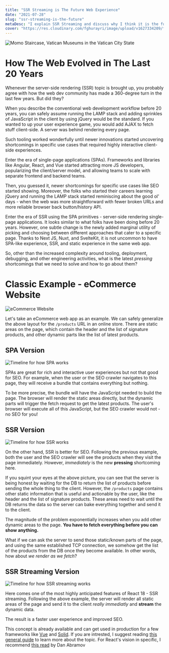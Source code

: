 ```yaml
---
title: "SSR Streaming is The Future Web Experience"
date: "2021-07-28"
slug: "ssr-streaming-is-the-future"
metaDesc: "I explain SSR Streaming and discuss why I think it is the future web experience."
cover: "https://res.cloudinary.com/fghurayri/image/upload/v1627334209/faisal.sh/ssr-streaming-is-the-future/stairs.jpg"
---
```


<script context="module">
  export const prerender = true;
</script>

![Momo Staircase, Vatican Museums in the Vatican City State](https://res.cloudinary.com/fghurayri/image/upload/v1627334209/faisal.sh/ssr-streaming-is-the-future/stairs.jpg)

# How The Web Evolved in The Last 20 Years

Whenever the server-side rendering (SSR) topic is brought up, you probably agree with how the web dev community has made a 360-degree turn in the last few years. But did they?

When you describe the conventional web development workflow before 20 years, you can safely assume running the LAMP stack and adding sprinkles of JavaScript in the client by using jQuery would be the standard. If you wanted to up your user experience game, you would add AJAX to fetch stuff client-side. A server was behind rendering every page.

Such tooling worked wonderfully until newer innovations started uncovering shortcomings in specific use cases that required highly interactive client-side experiences.

Enter the era of single-page applications (SPAs). Frameworks and libraries like Angular, React, and Vue started attracting more JS developers, popularizing the client/server model, and allowing teams to scale with separate frontend and backend teams.

Then, you guessed it, newer shortcomings for specific use cases like SEO started showing. Moreover, the folks who started their careers learning jQuery and running the LAMP stack started reminiscing about the good ol' days - when the web was more straightforward with fewer broken URLs and more reliable browser back button/history API.

Enter the era of SSR using the SPA primitives - server-side rendering single-page applications. It looks similar to what folks have been doing before 20 years. However, one subtle change is the newly added marginal utility of picking and choosing between different approaches that cater to a specific page. Thanks to Next JS, Nuxt, and SvelteKit, it is not uncommon to have SPA-like experience, SSR, and static experience in the same web app.

So, other than the increased complexity around tooling, deployment, debugging, and other engineering activities, what is the latest _pressing_ shortcomings that we need to solve and how to go about them?

# Classic Example - eCommerce Website

![eCommerce Website](https://res.cloudinary.com/fghurayri/image/upload/v1627343679/faisal.sh/ssr-streaming-is-the-future/ecommerce.png)

Let's take an eCommerce web app as an example. We can safely generalize the above layout for the `/products` URL in an online store. There are static areas on the page, which contain the header and the list of signature products, and other dynamic parts like the list of latest products.

## SPA Version

![Timeline for how SPA works](https://res.cloudinary.com/fghurayri/image/upload/v1627336001/faisal.sh/ssr-streaming-is-the-future/spa.png)

SPAs are great for rich and interactive user experiences but not that good for SEO. For example, when the user or the SEO crawler navigates to this page, they will receive a bundle that contains everything but nothing.

To be more precise, the bundle will have the JavaScript needed to build the page. The browser will render the static areas directly, but the dynamic parts will trigger the fetch request to get the latest products. The user's browser will execute all of this JavaScript, but the SEO crawler would not - no SEO for you!

## SSR Version

![Timeline for how SSR works](https://res.cloudinary.com/fghurayri/image/upload/v1627336478/faisal.sh/ssr-streaming-is-the-future/ssr.png)

On the other hand, SSR is better for SEO. Following the previous example, both the user and the SEO crawler will see the products when they visit the page immediately. However, _immediately_ is the new **pressing** shortcoming here.

If you squint your eyes at the above picture, you can see that the server is being honest by waiting for the DB to return the list of products before sending the whole thing to the client. However, the `/products` page contains other static information that is useful and actionable by the user, like the header and the list of signature products. These areas need to wait until the DB returns the data so the server can bake everything together and send it to the client.

The magnitude of the problem exponentially increases when you add other dynamic areas to the page. **You have to fetch everything before you can show anything.**

What if we can ask the server to send those static/known parts of the page, and using the same established TCP connection, we somehow get the list of the products from the DB once they become available. In other words, how about _we render as we fetch_?

## SSR Streaming Version

![Timeline for how SSR streaming works](https://res.cloudinary.com/fghurayri/image/upload/v1627355028/faisal.sh/ssr-streaming-is-the-future/ssrs.png)

Here comes one of the most highly anticipated features of React 18 - SSR streaming. Following the above example, the server will render all static areas of the page and send it to the client _really immediatly_ and **stream** the dynamic data.

The result is a faster user experience and improved SEO.

This concept is already available and can get used in production for a few frameworks like [Vue](https://ssr.vuejs.org/guide/streaming.html) and [Solid](https://www.solidjs.com/docs/latest/api#pipetonodewritable). If you are intrested, I suggest reading [this general guide](https://www.patterns.dev/posts/ssr/) to learn more about the topic. For React's vision in specific, I recommend [this read](https://github.com/reactwg/react-18/discussions/37) by Dan Abramov
